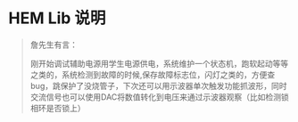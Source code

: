 # HEM Lib 说明

> 詹先生有言：
>
> 刚开始调试辅助电源用学生电源供电，系统维护一个状态机，跑软起动等等之类的，系统检测到故障的时候,保存故障标志位，闪灯之类的，方便查bug，跳保护了没烧管子，下次还可以用示波器单次触发功能抓波形，同时交流信号也可以使用DAC将数值转化到电压来通过示波器观察（比如检测锁相环是否锁上）